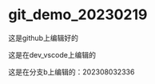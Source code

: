 <!--
 * @Author: LoveMckey
 * @Date: 2023-08-03 23:13:12
 * @LastEditTime: 2023-08-04 00:17:26
 * @LastEditors: LoveMckey
 * @Description: Do not edit
 * @FilePath: \Knowledge_base_mde:\【2019.09.29】workstataion\PostPhD_20211227\PycharmProjects_20220426\13_git_repos\git_demo_20230219_b\README.md
-->
# git_demo_20230219
这是github上编辑好的

这是在dev_vscode上编辑的



这是在分支b上编辑的：202308032336








